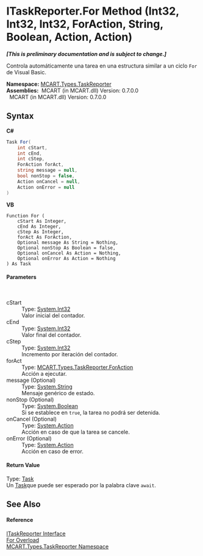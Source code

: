 # ITaskReporter.For Method (Int32, Int32, Int32, ForAction, String, Boolean, Action, Action)
 _**\[This is preliminary documentation and is subject to change.\]**_

Controla automáticamente una tarea en una estructura similar a un ciclo `For` de Visual Basic.

**Namespace:**&nbsp;<a href="256f3901-18cb-eeca-835c-7de778822db3">MCART.Types.TaskReporter</a><br />**Assemblies:**&nbsp;&nbsp;MCART (in MCART.dll) Version: 0.7.0.0<br />&nbsp;&nbsp;MCART (in MCART.dll) Version: 0.7.0.0<br />

## Syntax

**C#**<br />
``` C#
Task For(
	int cStart,
	int cEnd,
	int cStep,
	ForAction forAct,
	string message = null,
	bool nonStop = false,
	Action onCancel = null,
	Action onError = null
)
```

**VB**<br />
``` VB
Function For ( 
	cStart As Integer,
	cEnd As Integer,
	cStep As Integer,
	forAct As ForAction,
	Optional message As String = Nothing,
	Optional nonStop As Boolean = false,
	Optional onCancel As Action = Nothing,
	Optional onError As Action = Nothing
) As Task
```


#### Parameters
&nbsp;<dl><dt>cStart</dt><dd>Type: <a href="http://msdn2.microsoft.com/es-es/library/td2s409d" target="_blank">System.Int32</a><br />Valor inicial del contador.</dd><dt>cEnd</dt><dd>Type: <a href="http://msdn2.microsoft.com/es-es/library/td2s409d" target="_blank">System.Int32</a><br />Valor final del contador.</dd><dt>cStep</dt><dd>Type: <a href="http://msdn2.microsoft.com/es-es/library/td2s409d" target="_blank">System.Int32</a><br />Incremento por iteración del contador.</dd><dt>forAct</dt><dd>Type: <a href="39d6f6bf-88d5-2578-1bd1-5c04db80372b">MCART.Types.TaskReporter.ForAction</a><br />Acción a ejecutar.</dd><dt>message (Optional)</dt><dd>Type: <a href="http://msdn2.microsoft.com/es-es/library/s1wwdcbf" target="_blank">System.String</a><br />Mensaje genérico de estado.</dd><dt>nonStop (Optional)</dt><dd>Type: <a href="http://msdn2.microsoft.com/es-es/library/a28wyd50" target="_blank">System.Boolean</a><br />Si se establece en `true`, la tarea no podrá ser detenida.</dd><dt>onCancel (Optional)</dt><dd>Type: <a href="http://msdn2.microsoft.com/es-es/library/bb534741" target="_blank">System.Action</a><br />Acción en caso de que la tarea se cancele.</dd><dt>onError (Optional)</dt><dd>Type: <a href="http://msdn2.microsoft.com/es-es/library/bb534741" target="_blank">System.Action</a><br />Acción en caso de error.</dd></dl>

#### Return Value
Type: <a href="http://msdn2.microsoft.com/es-es/library/dd235678" target="_blank">Task</a><br />Un <a href="http://msdn2.microsoft.com/es-es/library/dd235678" target="_blank">Task</a>que puede ser esperado por la palabra clave `await`.

## See Also


#### Reference
<a href="33635590-5f82-4893-14af-1a5de20591b5">ITaskReporter Interface</a><br /><a href="b1d7d045-2619-6b66-bc35-eb88b484c2c4">For Overload</a><br /><a href="256f3901-18cb-eeca-835c-7de778822db3">MCART.Types.TaskReporter Namespace</a><br />